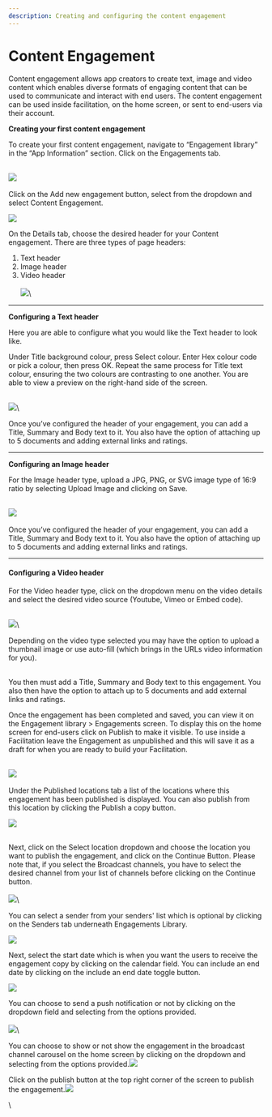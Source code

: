 ```yaml
---
description: Creating and configuring the content engagement
---
```


# Content Engagement

Content engagement allows app creators to create text, image and video content which enables diverse formats of engaging content that can be used to communicate and interact with end users. The content engagement can be used inside facilitation, on the home screen, or sent to end-users via their account.



**Creating your first content engagement**

To create your first content engagement, navigate to “Engagement library” in the “App Information” section. Click on the Engagements tab.

\
![](https://lh7-us.googleusercontent.com/TYIFIw1yuEhh\_zJkbeyxFS\_CdFd4oorarcU56oJ0fTV36ZY\_UxeUBKn\_nBkydf8Mw2zjaOLMH6r9WOwC84HMoMZf31RoZl\_e1qNCpsXZ2R45ovNZoNtkS0-bXssGustfE5k05Wd9tSQkcg7x9EIwnvE)\
\
Click on the Add new engagement button, select from the dropdown and select Content Engagement.

![](https://lh7-us.googleusercontent.com/A8WYrQiE5cmV1hbhu8Oobz1jogw5\_qnyd-c80N8ESXm\_aJDxY-RRrYfEDJzj7HY-mcACMh5u6U6Vs8A0HOjF2D8N10l--1QhBQotcKpzP\_c9lT09rPawulPZDrUQ8yicFLlAq2peQhEAXEAv04cH87M)

On the Details tab, choose the desired header for your Content engagement. There are three types of page headers:



1. Text header
2. Image header
3. Video header\
   \
   ![](https://lh7-us.googleusercontent.com/lPDIAVLYDEwaYNLEOp73D-USWZ-J1jr0f\_lDwXwGI1mxOl69YFSfuJ-FY0nwT-Z1H7Wop08\_KYHLrzJdPTzCULbntmRUcksOjMuUXkDDl3LOACnysnDO5rRfWvO9mAvxXWIm58Qjn6RlKw-M2UtvQUk)\


***

**Configuring a Text header**

Here you are able to configure what you would like the Text header to look like.&#x20;

Under Title background colour, press Select colour. Enter Hex colour code or pick a colour, then press OK. Repeat the same process for Title text colour, ensuring the two colours are contrasting to one another. You are able to view a preview on the right-hand side of the screen.

\
![](https://lh7-us.googleusercontent.com/gSoXV1Z-bfmzyJq-v3GqKmdlm6QuPGRl3yA0O2bIFGNfCEYmwBgIj\_1fZLuKg50DDIziI-3t0dNPLJkZEmChIombFAJ4oxre9RxIly8UmZinbxAh0RbKi8AYekbsZhVEGwGL0FSvrYRk0MTBtewlx-s)\


Once you’ve configured the header of your engagement, you can add a Title, Summary and Body text to it. You also have the option of attaching up to 5 documents and adding external links and ratings.

***

**Configuring an Image header**

For the Image header type, upload a JPG, PNG, or SVG image type of 16:9 ratio by selecting Upload Image and clicking on Save.

\
![](https://lh7-us.googleusercontent.com/uIaCr0Ry1wVznxUtlMcjI5I2pfZgjBTUv4-2EVecLrn\_xwVFNCeskLiH7A-Rh\_Ah9t51RFzr1OUCns9EBnGO1zcO8Z2Sh2qYoVxn0iT3kf0pjuV3SSh8l3u70AlrDxbAJfEHqMNJPF-4vSklzyMqQHE)\
\
Once you’ve configured the header of your engagement, you can add a Title, Summary and Body text to it. You also have the option of attaching up to 5 documents and adding external links and ratings.

***

#### Configuring a Video header

For the Video header type, click on the dropdown menu on the video details and select the desired video source (Youtube, Vimeo or Embed code).

\
![](https://lh7-us.googleusercontent.com/xgwSbURzq4IPK9B9cNf0beKLdiLFqT2N0U7qlZyKZgGDHxKin9zi2\_q5utKinZ2e1f0MXyIbJEt3QFWcECZM4RehbuIqU06-onmUGyom5cbXjCr0vZVOzq\_\_53DOKlLy9Y9YO3n9A4Dpvv9NvxXBQy0)\


Depending on the video type selected you may have the option to upload a thumbnail image or use auto-fill (which brings in the URLs video information for you).

\
You then must add a Title, Summary and Body text to this engagement. You also then have the option to attach up to 5 documents and add external links and ratings.



Once the engagement has been completed and saved, you can view it on the Engagement library > Engagements screen. To display this on the home screen for end-users click on Publish to make it visible. To use inside a Facilitation leave the Engagement as unpublished and this will save it as a draft for when you are ready to build your Facilitation.

\
![](https://lh7-us.googleusercontent.com/U2EwQxCHmgGhuELpwbl\_aB-c\_EF904oCiRm2xOrMyYTSWWP1w0UcFAs1nuwXB7MUfjJxkycPDsFR9n\_GDhC9WlG2dzqj37LT-ufEi7gpviCCPDdoL4cyUDjf6pVZpu5g6PN4vO13rp4xpDQ6p6j2cVY)\
\
Under the Published locations tab a list of the locations where this engagement has been published is displayed. You can also publish from this location by clicking the Publish a copy button.

![](https://lh7-us.googleusercontent.com/ob\_29C-j9khoKMruUQXrqwRq7rqeUSWurbOG-JQOac7ixpLHnhrn1be5Tx8x3-fgehQ20\_i0DcBJ9R56eNAa427AY6mSFfNhtxjF8AiP70NUxaqm-ZwRagY4e3X8iWg1d-R0B2MsQlNlU1hCxnDb2Fo)

\
Next, click on the Select location dropdown and choose the location you want to publish the engagement, and click on the Continue Button. Please note that, if you select the Broadcast channels, you have to select the desired channel from your list of channels before clicking on the Continue button. \
\
![](https://lh7-us.googleusercontent.com/ZseY4RCxC6eBciCVuwC8ikJH6JTZP9LqwUNFI-yWhf-T1EduwARr-vWl2Gc9Y5D99I\_tda3Y2a-0T56YhJiYoRxQjfBA-gYMPnhYourik7IPbBgy3sHoYAkuIHgF5dazOQ-sCFmKWw5S3ToGAHJZLwE)\


You can select a sender from your senders' list which is optional by clicking on the Senders tab underneath Engagements Library.

![](https://lh7-us.googleusercontent.com/LHcUGra9Cehq00F9pLXE4iEGzn6p6VlCP16WtOX6lB9J5JVxK4HMTrqFK6w0tDKOWqvK4FQZY8tMJy4IL8T5Ey4IUqLvhl\_t6oahK1sCt5EU3Pr6MVfJyS5A65YQcoivLQE9Wwioe8giu4pQygMy5nc)



Next, select the start date which is when you want the users to receive the engagement copy by clicking on the calendar field. You can include an end date by clicking on the include an end date toggle button.

![](https://lh7-us.googleusercontent.com/9WbQSoZ8rl39EEPtp\_Eccfwl5x4aruofM7S4LbsXg8Gs3ilvT2t16NQUjvdYf7NSmjv--m44AOz00zmFPWdPDiAQgx6LO7Ga8Y7Ho46jxJc7031XZeivc8RgMAOnDxoxBU7tJ25Zy1I2A\_6DgXwQASY)

You can choose to send a push notification or not by clicking on the dropdown field and selecting from the options provided.\
\
![](https://lh7-us.googleusercontent.com/9-98\_p8w9wN36CT2e0kHbbGJJR1nsytCi5EeLV899du04xkIGnZ6UwBKsDPfo7ML\_4i6LnPWjB7w46GMtYdhorXKWB6ohg3uav-iXvNuOCZ9\_q-k4rsuC1W0y0zmVV9TCu14MbaD9U-ojD99crUzUOA)\


You can choose to show or not show the engagement in the broadcast channel carousel on the home screen by clicking on the dropdown and selecting from the options provided.![](https://lh7-us.googleusercontent.com/BAkgvwtT4ySjTqc\_dLtFVj0dYz0eA-ZPdlsCOwIjGSrYjO\_TYtYE5bUuG8Z6OzK9vHeIzNcONs2OkwbqYalh83m7vXh6WT909Ef5CqHRY-u658Gma16onRtT9OTtLVpPgKXXZt9EbJGjPPGZaA9-KtM)



Click on the publish button at the top right corner of the screen to publish the engagement.![](https://lh7-us.googleusercontent.com/466FWtH2bJ-W4r0oqdZpZ9G1lo9a\_-EPRVxIcCKaAGWM\_FEwdALrOOKhwmY0wvNLr8tiz8RnBYpLSLB4HuR3fxzBxNUKJsbG8vp2WaMjRuYfvdOdCqLRmP4NpmROqF\_4yEfFv9T\_ELfVu0dPn4ryj1k)

\
